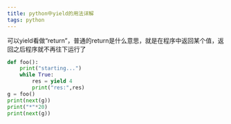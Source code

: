 ```yaml
---
title: python中yield的用法详解
tags: python
---
```

可以yield看做“return”，普通的return是什么意思，就是在程序中返回某个值，返回之后程序就不再往下运行了

```python
def foo():
    print("starting...")
    while True:
        res = yield 4
        print("res:",res)
g = foo()
print(next(g))
print("*"*20)
print(next(g))
```

